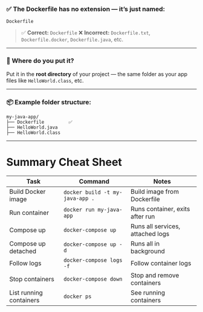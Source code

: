 ### ✅ The Dockerfile has **no extension** — it’s just named:

```
Dockerfile
```

> ✅ **Correct:** `Dockerfile`
> ❌ **Incorrect:** `Dockerfile.txt`, `Dockerfile.docker`, `Dockerfile.java`, etc.

---

### 📁 Where do you put it?

Put it in the **root directory** of your project — the same folder as your app files like `HelloWorld.class`, etc.

---

### 📦 Example folder structure:

```
my-java-app/
├── Dockerfile         ✅
├── HelloWorld.java
├── HelloWorld.class
```

---

# Summary Cheat Sheet

| Task                    | Command                         | Notes                            |
| ----------------------- | ------------------------------- | -------------------------------- |
| Build Docker image      | `docker build -t my-java-app .` | Build image from Dockerfile      |
| Run container           | `docker run my-java-app`        | Runs container, exits after run  |
| Compose up              | `docker-compose up`             | Runs all services, attached logs |
| Compose up detached     | `docker-compose up -d`          | Runs all in background           |
| Follow logs             | `docker-compose logs -f`        | Follow container logs            |
| Stop containers         | `docker-compose down`           | Stop and remove containers       |
| List running containers | `docker ps`                     | See running containers           |
